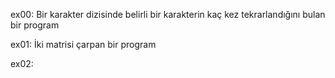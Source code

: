 ex00:
    Bir karakter dizisinde belirli bir karakterin kaç kez tekrarlandığını bulan bir program

ex01:
    İki matrisi çarpan bir program

ex02:
    